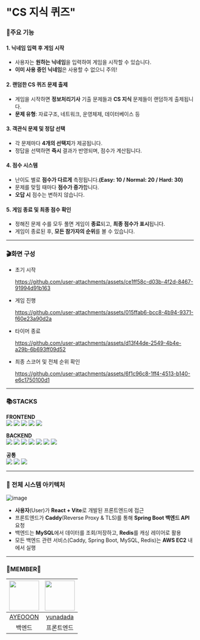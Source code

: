 # "CS 지식 퀴즈"

### 🎏주요 기능
#### 1. 닉네임 입력 후 게임 시작
- 사용자는 **원하는 닉네임**을 입력하여 게임을 시작할 수 있습니다.
- **이미 사용 중인 닉네임**은 사용할 수 없으니 주의!

#### 2. 랜덤한 CS 퀴즈 문제 출제
- 게임을 시작하면 **정보처리기사** 기출 문제들과 **CS 지식** 문제들이 랜덤하게 출제됩니다.
- **문제 유형**: 자료구조, 네트워크, 운영체제, 데이터베이스 등

#### 3. 객관식 문제 및 정답 선택
- 각 문제마다 **4개의 선택지**가 제공됩니다.
- 정답을 선택하면 **즉시** 결과가 반영되며, 점수가 계산됩니다.

#### 4. 점수 시스템
- 난이도 별로 **점수가 다르게** 측정됩니다.**(Easy: 10 / Normal: 20 / Hard: 30)**
- 문제를 맞힐 때마다 **점수가 증가**합니다.
- **오답 시** 점수는 변하지 않습니다.

#### 5. 게임 종료 및 최종 점수 확인
- 정해진 문제 수를 모두 풀면 게임이 **종료**되고, **최종 점수가 표시**됩니다.
- 게임이 종료된 후, **모든 참가자의 순위**를 볼 수 있습니다.

---

### 🎬화면 구성
- 초기 시작
  
    https://github.com/user-attachments/assets/ce1ff58c-d03b-4f2d-8467-91994d91b163

- 게임 진행

    https://github.com/user-attachments/assets/015ffab6-bcc8-4b94-9371-f60e23a90d2a

- 타이머 종료

    https://github.com/user-attachments/assets/d13f44de-2549-4b4e-a29b-6b693ff09d52
- 최종 스코어 및 전체 순위 확인
  
    https://github.com/user-attachments/assets/6f1c96c8-1ff4-4513-b140-e6c1750100d1

---

### 📚STACKS
**FRONTEND**  
<img src="https://img.shields.io/badge/html5-E34F26?style=for-the-badge&logo=html5&logoColor=white">
<img src="https://img.shields.io/badge/css-1572B6?style=for-the-badge&logo=css3&logoColor=white">
<img src="https://img.shields.io/badge/javascript-F7DF1E?style=for-the-badge&logo=javascript&logoColor=black">
<img src="https://img.shields.io/badge/react-61DAFB?style=for-the-badge&logo=react&logoColor=black">
<img src="https://img.shields.io/badge/vite-646CFF?style=for-the-badge&logo=vite&logoColor=white">

**BACKEND**  
<img src="https://img.shields.io/badge/java-007396?style=for-the-badge&logo=java&logoColor=white">
<img src="https://img.shields.io/badge/mysql-4479A1?style=for-the-badge&logo=mysql&logoColor=white">
<img src="https://img.shields.io/badge/springboot-6DB33F?style=for-the-badge&logo=springboot&logoColor=white">
<img src="https://img.shields.io/badge/gradle-02303A?style=for-the-badge&logo=gradle&logoColor=white">
<img src="https://img.shields.io/badge/redis-FF4438?style=for-the-badge&logo=redis&logoColor=white">
<img src="https://img.shields.io/badge/caddy-1F88C0?style=for-the-badge&logo=caddy&logoColor=white">
<img src="https://img.shields.io/badge/amazonec2-FF9900?style=for-the-badge&logo=amazonec2&logoColor=white">  

**공통**  
<img src="https://img.shields.io/badge/github-181717?style=for-the-badge&logo=github&logoColor=white">
<img src="https://img.shields.io/badge/git-F05032?style=for-the-badge&logo=git&logoColor=white">
<img src="https://img.shields.io/badge/notion-000000?style=for-the-badge&logo=notion&logoColor=white">

---
### 🌠 전체 시스템 아키텍처
![image](https://github.com/user-attachments/assets/cc41e3d4-ca44-4eae-9124-6440cffeec1c)

- **사용자**(User)가 **React + Vite**로 개발된 프론트엔드에 접근
- 프론트엔드가 **Caddy**(Reverse Proxy & TLS)를 통해 **Spring Boot 백엔드 API** 요청
- 백엔드는 **MySQL**에서 데이터를 조회/저장하고, **Redis**를 캐싱 레이어로 활용
- 모든 백엔드 관련 서비스(Caddy, Spring Boot, MySQL, Redis)는 **AWS EC2** 내에서 실행

---

### 🐙MEMBER🐹
|<image src="https://github.com/user-attachments/assets/07845cb5-97ea-454e-b79e-3bab41e8c71f" width="80">|<img src="https://github.com/user-attachments/assets/ab400a82-cc18-439a-969d-f9818720975b" width="80">|
|:---:|:---:|
|[AYEOOON](https://github.com/AYEOOON)|[yunadada](https://github.com/yunadada)|
|백엔드|프론트엔드|
